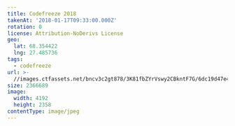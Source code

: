 ```yaml
---
title: Codefreeze 2018
takenAt: '2018-01-17T09:33:00.000Z'
rotation: 0
license: Attribution-NoDerivs License
geo:
  lat: 68.354422
  lng: 27.485736
tags:
  - codefreeze
url: >-
  //images.ctfassets.net/bncv3c2gt878/3K81fbZYrVswy2CBkntF7G/6dc19d47e45acf4c5d0d6cf99bd7f923/codefreeze-2018_25929181428_o
size: 2366689
image:
  width: 4192
  height: 2358
contentType: image/jpeg
---
```



